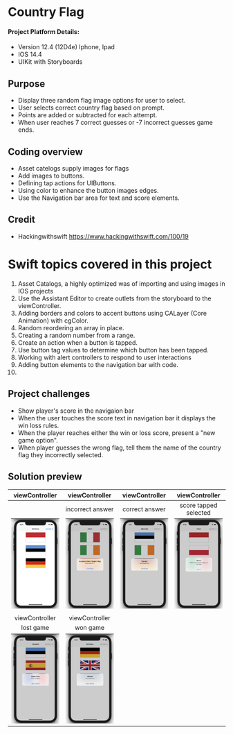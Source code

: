 #  Country Flag
#### Project Platform Details:
* Version 12.4 (12D4e) Iphone, Ipad
* IOS 14.4
* UIKit with Storyboards
## Purpose
* Display three random flag image options for user to select.
* User selects correct country flag based on prompt.
* Points are added or subtracted for each attempt.
* When user reaches 7 correct guesses or -7 incorrect guesses game ends.

## Coding overview
* Asset catelogs supply images for flags 
* Add images to buttons. 
* Defining tap actions for UIButtons.
* Using color to enhance the button images edges.
* Use the Navigation bar area for text and score elements.

## Credit
* Hackingwithswift https://www.hackingwithswift.com/100/19

# Swift topics covered in this project
1. Asset Catalogs, a highly optimized was of importing and using images in IOS projects
2. Use the Assistant Editor to create outlets from the storyboard to the viewController.
3. Adding borders and colors to accent buttons using CALayer (Core Animation) with cgColor.
4. Random reordering an array in place.
5. Creating a random number from a range.
6. Create an action when a button is tapped. 
7. Use button tag values to determine which button has been tapped.
8. Working with alert controllers to respond to user interactions
9. Adding button elements to the navigation bar with code.
10. 
## Project challenges
* Show player's score in the navigaion bar
* When the user touches the score text in navigation bar it displays the win loss rules. 
* When the player reaches either the win or loss score, present a "new game option".
* When player guesses the wrong flag, tell them the name of the country flag they incorrectly selected.

## Solution preview

| viewController | viewController | viewController | viewController |
| :---------------: | :---------------: | :---------------: | :---------------: |
|                         | incorrect answer | correct answer | score tapped selected |
| <img src="https://github.com/benjkent/Hacking-with-Swift-UIKit-02-CountryFlag/blob/main/screenshots/viewContoller.png"> |    <img src="https://github.com/benjkent/Hacking-with-Swift-UIKit-02-CountryFlag/blob/main/screenshots/AlertController-incorrect.png"> | <img src="https://github.com/benjkent/Hacking-with-Swift-UIKit-02-CountryFlag/blob/main/screenshots/AlertController-Correct.png"> | <img src="https://github.com/benjkent/Hacking-with-Swift-UIKit-02-CountryFlag/blob/main/screenshots/AlertController-Score.png"> |
| | | | |
| viewController | viewController |   |  |
| lost game | won game | | |
| <img src="https://github.com/benjkent/Hacking-with-Swift-UIKit-02-CountryFlag/blob/main/screenshots/AlertController-Loss.png"> | <img src="https://github.com/benjkent/Hacking-with-Swift-UIKit-02-CountryFlag/blob/main/screenshots/AlertController-Winner.png"> |  |  | 



